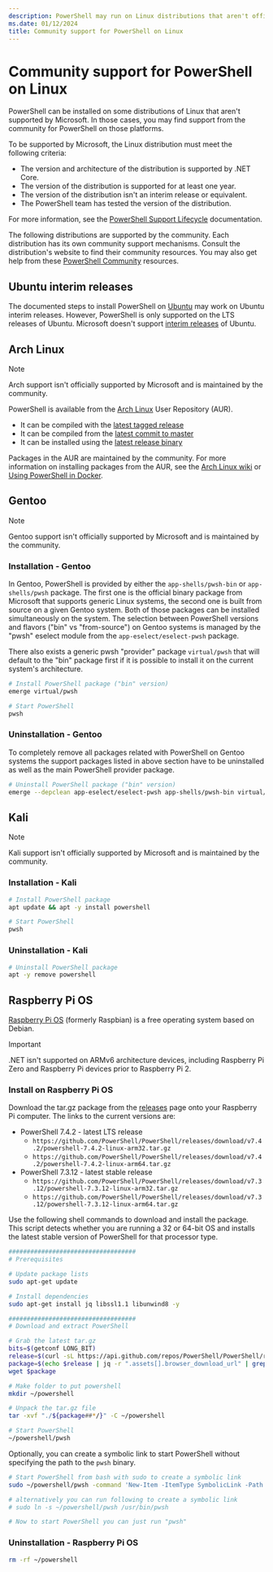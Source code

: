 ```yaml
---
description: PowerShell may run on Linux distributions that aren't officially supported by Microsoft.
ms.date: 01/12/2024
title: Community support for PowerShell on Linux
---
```

# Community support for PowerShell on Linux

PowerShell can be installed on some distributions of Linux that aren't supported by Microsoft. In
those cases, you may find support from the community for PowerShell on those platforms.

To be supported by Microsoft, the Linux distribution must meet the following criteria:

- The version and architecture of the distribution is supported by .NET Core.
- The version of the distribution is supported for at least one year.
- The version of the distribution isn't an interim release or equivalent.
- The PowerShell team has tested the version of the distribution.

For more information, see the [PowerShell Support Lifecycle][10]
documentation.

The following distributions are supported by the community. Each distribution has its own community
support mechanisms. Consult the distribution's website to find their community resources. You may
also get help from these [PowerShell Community][01] resources.

## Ubuntu interim releases

The documented steps to install PowerShell on [Ubuntu][08] may work on Ubuntu interim releases.
However, PowerShell is only supported on the LTS releases of Ubuntu. Microsoft doesn't support
[interim releases][05] of Ubuntu.

## Arch Linux

> [!NOTE]
> Arch support isn't officially supported by Microsoft and is maintained by the community.

PowerShell is available from the [Arch Linux][07] User Repository (AUR).

- It can be compiled with the [latest tagged release][04]
- It can be compiled from the [latest commit to master][03]
- It can be installed using the [latest release binary][02]

Packages in the AUR are maintained by the community. For more information on installing packages
from the AUR, see the [Arch Linux wiki][06] or [Using PowerShell in Docker][09].

## Gentoo

> [!NOTE]
> Gentoo support isn't officially supported by Microsoft and is maintained by the community.

### Installation - Gentoo

In Gentoo, PowerShell is provided by either the `app-shells/pwsh-bin`
or `app-shells/pwsh` package. The first one is the official binary package from
Microsoft that supports generic Linux systems, the second one is built from
source on a given Gentoo system. Both of those packages can be installed
simultaneously on the system. The selection between PowerShell versions
and flavors ("bin" vs "from-source") on Gentoo systems is managed by
the "pwsh" eselect module from the `app-eselect/eselect-pwsh` package.

There also exists a generic pwsh "provider" package `virtual/pwsh` that will
default to the "bin" package first if it is possible to install it on
the current system's architecture.

```sh
# Install PowerShell package ("bin" version)
emerge virtual/pwsh

# Start PowerShell
pwsh
```

### Uninstallation - Gentoo

To completely remove all packages related with PowerShell on Gentoo systems
the support packages listed in above section have to be uninstalled as well as
the main PowerShell provider package.

```sh
# Uninstall PowerShell package ("bin" version)
emerge --depclean app-eselect/eselect-pwsh app-shells/pwsh-bin virtual/pwsh
```

## Kali

> [!NOTE]
> Kali support isn't officially supported by Microsoft and is maintained by the community.

### Installation - Kali

```sh
# Install PowerShell package
apt update && apt -y install powershell

# Start PowerShell
pwsh
```

### Uninstallation - Kali

```sh
# Uninstall PowerShell package
apt -y remove powershell
```

## Raspberry Pi OS

[Raspberry Pi OS][13] (formerly Raspbian) is a free operating system based on Debian.

> [!IMPORTANT]
> .NET isn't supported on ARMv6 architecture devices, including Raspberry Pi Zero and Raspberry Pi
> devices prior to Raspberry Pi 2.

### Install on Raspberry Pi OS

Download the tar.gz package from the [releases][12] page onto your Raspberry Pi computer. The links
to the current versions are:

- PowerShell 7.4.2 - latest LTS release
  - `https://github.com/PowerShell/PowerShell/releases/download/v7.4.2/powershell-7.4.2-linux-arm32.tar.gz`
  - `https://github.com/PowerShell/PowerShell/releases/download/v7.4.2/powershell-7.4.2-linux-arm64.tar.gz`
- PowerShell 7.3.12 - latest stable release
  - `https://github.com/PowerShell/PowerShell/releases/download/v7.3.12/powershell-7.3.12-linux-arm32.tar.gz`
  - `https://github.com/PowerShell/PowerShell/releases/download/v7.3.12/powershell-7.3.12-linux-arm64.tar.gz`

Use the following shell commands to download and install the package. This script detects whether
you are running a 32 or 64-bit OS and installs the latest stable version of PowerShell for that
processor type.

```sh
###################################
# Prerequisites

# Update package lists
sudo apt-get update

# Install dependencies
sudo apt-get install jq libssl1.1 libunwind8 -y

###################################
# Download and extract PowerShell

# Grab the latest tar.gz
bits=$(getconf LONG_BIT)
release=$(curl -sL https://api.github.com/repos/PowerShell/PowerShell/releases/latest)
package=$(echo $release | jq -r ".assets[].browser_download_url" | grep "linux-arm${bits}.tar.gz")
wget $package

# Make folder to put powershell
mkdir ~/powershell

# Unpack the tar.gz file
tar -xvf "./${package##*/}" -C ~/powershell

# Start PowerShell
~/powershell/pwsh
```

Optionally, you can create a symbolic link to start PowerShell without specifying the path to the
`pwsh` binary.

```sh
# Start PowerShell from bash with sudo to create a symbolic link
sudo ~/powershell/pwsh -command 'New-Item -ItemType SymbolicLink -Path "/usr/bin/pwsh" -Target "$PSHOME/pwsh" -Force'

# alternatively you can run following to create a symbolic link
# sudo ln -s ~/powershell/pwsh /usr/bin/pwsh

# Now to start PowerShell you can just run "pwsh"
```

### Uninstallation - Raspberry Pi OS

```sh
rm -rf ~/powershell
```

<!-- link references -->
[01]: ../community/community-support.md
[02]: https://aur.archlinux.org/packages/powershell-bin/
[03]: https://aur.archlinux.org/packages/powershell-git/
[04]: https://aur.archlinux.org/packages/powershell/
[05]: https://ubuntu.com/about/release-cycle
[06]: https://wiki.archlinux.org/title/Arch_User_Repository#Installing_and_upgrading_packages
[07]: https://www.archlinux.org/download/
[08]: install-ubuntu.md
[09]: powershell-in-docker.md
[10]: powershell-support-lifecycle.md
[12]: install-other-linux.md#binary-archives
[13]: https://www.raspberrypi.org/documentation/installation/installing-images/README.md
